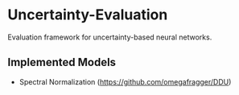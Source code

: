 # Uncertainty-Evaluation

Evaluation framework for uncertainty-based neural networks.

## Implemented Models
- Spectral Normalization (https://github.com/omegafragger/DDU)